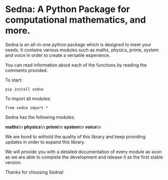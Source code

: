 # Sedna: A Python Package for computational mathematics, and more.

Sedna is an all-in-one python package which is designed to meet your needs. It contains various modules such as maths, physics, prime, system and voice in order to create a versatile experience.

You can read information about each of the functions by reading the comments provided.

To start:

```
pip install sedna
```

To import all modules:

```
from sedna import *
```

Sedna has the following modules:

**maths**\n
**physics**\n
**prime**\n
**system**\n
**voice**\n

We are bond to withold the quality of this library and keep providing updates in order to expand this library.

We will provide you with a detailed documentation of every module as soon as we are able to complete the development and release it as the first stable version.

Thanks for choosing Sedna!